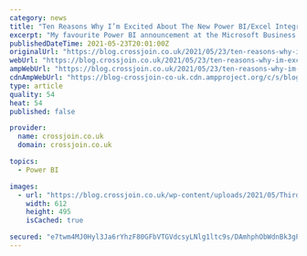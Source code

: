 ```yaml
---
category: news
title: "Ten Reasons Why I’m Excited About The New Power BI/Excel Integration Features"
excerpt: "My favourite Power BI announcement at the Microsoft Business Applications Summit was, without a doubt, that Excel PivotTables connected to Power BI datasets will very soon work in the browser and"
publishedDateTime: 2021-05-23T20:01:00Z
originalUrl: "https://blog.crossjoin.co.uk/2021/05/23/ten-reasons-why-im-excited-about-the-new-power-bi-excel-integration-features/"
webUrl: "https://blog.crossjoin.co.uk/2021/05/23/ten-reasons-why-im-excited-about-the-new-power-bi-excel-integration-features/"
ampWebUrl: "https://blog.crossjoin.co.uk/2021/05/23/ten-reasons-why-im-excited-about-the-new-power-bi-excel-integration-features/amp/"
cdnAmpWebUrl: "https://blog-crossjoin-co-uk.cdn.ampproject.org/c/s/blog.crossjoin.co.uk/2021/05/23/ten-reasons-why-im-excited-about-the-new-power-bi-excel-integration-features/amp/"
type: article
quality: 54
heat: 54
published: false

provider:
  name: crossjoin.co.uk
  domain: crossjoin.co.uk

topics:
  - Power BI

images:
  - url: "https://blog.crossjoin.co.uk/wp-content/uploads/2021/05/Third-Option.gif"
    width: 612
    height: 495
    isCached: true

secured: "e7twm4MJ0Hyl3Ja6rYhzF80GFbVTGVdcsyLNlg1ltc9s/DAmhphObWdnBk3gPARtZL9wGPh/FWHSwBmV7M2WjY44A5ApsWzPy0gjROMIJvB5B7/qxjQTOaDQCx/8QP0en9U1H3mfUEkI+UWLywGEgnxHAq394sU97tceUQlkdJUH3vJatSHG16g8GyR2nTt0vQ5uQhdUSZ44RnvqNRM2SI1HMaErUSTgJbaOOFccqc3/4hv2Ph/IgJqDtxsgYpNV3IFOqVnuhTF2dBR4DJHNAM4iJSqvJF4DcPnyVckg00+MSCaaAPFI1YXzXyAYDmft6plUwIrUd/F5wVAsayKcDOmr5YTSkcs7acC7oQUKHgk=;qsjjc9FdUJyEY5DGqZ6JTw=="
---
```


